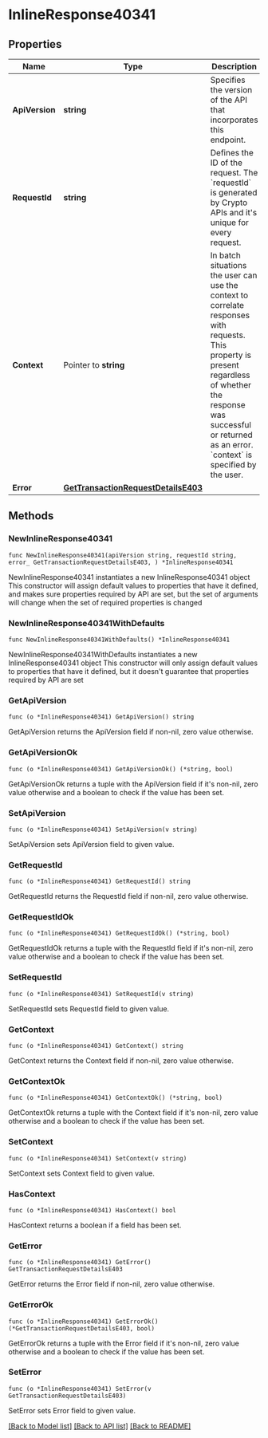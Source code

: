 # InlineResponse40341

## Properties

Name | Type | Description | Notes
------------ | ------------- | ------------- | -------------
**ApiVersion** | **string** | Specifies the version of the API that incorporates this endpoint. | 
**RequestId** | **string** | Defines the ID of the request. The &#x60;requestId&#x60; is generated by Crypto APIs and it&#39;s unique for every request. | 
**Context** | Pointer to **string** | In batch situations the user can use the context to correlate responses with requests. This property is present regardless of whether the response was successful or returned as an error. &#x60;context&#x60; is specified by the user. | [optional] 
**Error** | [**GetTransactionRequestDetailsE403**](GetTransactionRequestDetailsE403.md) |  | 

## Methods

### NewInlineResponse40341

`func NewInlineResponse40341(apiVersion string, requestId string, error_ GetTransactionRequestDetailsE403, ) *InlineResponse40341`

NewInlineResponse40341 instantiates a new InlineResponse40341 object
This constructor will assign default values to properties that have it defined,
and makes sure properties required by API are set, but the set of arguments
will change when the set of required properties is changed

### NewInlineResponse40341WithDefaults

`func NewInlineResponse40341WithDefaults() *InlineResponse40341`

NewInlineResponse40341WithDefaults instantiates a new InlineResponse40341 object
This constructor will only assign default values to properties that have it defined,
but it doesn't guarantee that properties required by API are set

### GetApiVersion

`func (o *InlineResponse40341) GetApiVersion() string`

GetApiVersion returns the ApiVersion field if non-nil, zero value otherwise.

### GetApiVersionOk

`func (o *InlineResponse40341) GetApiVersionOk() (*string, bool)`

GetApiVersionOk returns a tuple with the ApiVersion field if it's non-nil, zero value otherwise
and a boolean to check if the value has been set.

### SetApiVersion

`func (o *InlineResponse40341) SetApiVersion(v string)`

SetApiVersion sets ApiVersion field to given value.


### GetRequestId

`func (o *InlineResponse40341) GetRequestId() string`

GetRequestId returns the RequestId field if non-nil, zero value otherwise.

### GetRequestIdOk

`func (o *InlineResponse40341) GetRequestIdOk() (*string, bool)`

GetRequestIdOk returns a tuple with the RequestId field if it's non-nil, zero value otherwise
and a boolean to check if the value has been set.

### SetRequestId

`func (o *InlineResponse40341) SetRequestId(v string)`

SetRequestId sets RequestId field to given value.


### GetContext

`func (o *InlineResponse40341) GetContext() string`

GetContext returns the Context field if non-nil, zero value otherwise.

### GetContextOk

`func (o *InlineResponse40341) GetContextOk() (*string, bool)`

GetContextOk returns a tuple with the Context field if it's non-nil, zero value otherwise
and a boolean to check if the value has been set.

### SetContext

`func (o *InlineResponse40341) SetContext(v string)`

SetContext sets Context field to given value.

### HasContext

`func (o *InlineResponse40341) HasContext() bool`

HasContext returns a boolean if a field has been set.

### GetError

`func (o *InlineResponse40341) GetError() GetTransactionRequestDetailsE403`

GetError returns the Error field if non-nil, zero value otherwise.

### GetErrorOk

`func (o *InlineResponse40341) GetErrorOk() (*GetTransactionRequestDetailsE403, bool)`

GetErrorOk returns a tuple with the Error field if it's non-nil, zero value otherwise
and a boolean to check if the value has been set.

### SetError

`func (o *InlineResponse40341) SetError(v GetTransactionRequestDetailsE403)`

SetError sets Error field to given value.



[[Back to Model list]](../README.md#documentation-for-models) [[Back to API list]](../README.md#documentation-for-api-endpoints) [[Back to README]](../README.md)


